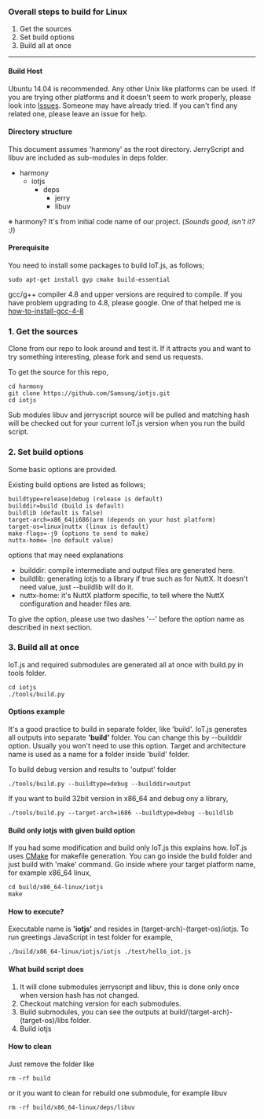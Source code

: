 ### Overall steps to build for Linux
1. Get the sources
2. Set build options
3. Build all at once


***


#### Build Host
Ubuntu 14.04 is recommended. Any other Unix like platforms can be used. If you are trying other platforms and it doesn't seem to work properly, please look into [Issues](https://github.com/Samsung/iotjs/issues). Someone may have already tried. If you can't find any related one, please leave an issue for help.

#### Directory structure

This document assumes 'harmony' as the root directory. JerryScript and libuv are included as sub-modules in deps folder.

* harmony
    * iotjs
        * deps
            * jerry
            * libuv

※ harmony? It's from initial code name of our project. (_Sounds good, isn't it? :)_)

#### Prerequisite

You need to install some packages to build IoT.js, as follows;

```
sudo apt-get install gyp cmake build-essential
```

gcc/g++ compiler 4.8 and upper versions are required to compile. If you have problem upgrading to 4.8, please google. One of that helped me is [how-to-install-gcc-4-8](http://askubuntu.com/questions/271388/how-to-install-gcc-4-8)


### 1. Get the sources

Clone from our repo to look around and test it. If it attracts you and want to try something interesting, please fork and send us requests.

To get the source for this repo, 
```
cd harmony
git clone https://github.com/Samsung/iotjs.git
cd iotjs
```

Sub modules libuv and jerryscript source will be pulled and matching hash will be checked out for your current IoT.js version when you run the build script.


### 2. Set build options

Some basic options are provided.

Existing build options are listed as follows;
```
buildtype=release|debug (release is default)
builddir=build (build is default)
buildlib (default is false)
target-arch=x86_64|i686|arm (depends on your host platform)
target-os=linux|nuttx (linux is default)
make-flags=-j9 (options to send to make)
nuttx-home= (no default value)
```

options that may need explanations
* builddir: compile intermediate and output files are generated here. 
* buildlib: generating iotjs to a library if true such as for NuttX. It doesn't need value, just --buildlib will do it.
* nuttx-home: it's NuttX platform specific, to tell where the NuttX configuration and header files are.

To give the option, please use two dashes '--' before the option name as described in next section.


### 3. Build all at once

IoT.js and required submodules are generated all at once with build.py in tools folder.

```
cd iotjs
./tools/build.py
```

#### Options example

It's a good practice to build in separate folder, like 'build'. IoT.js generates all outputs into separate **'build'** folder. You can change this by --builddir option. Usually you won't need to use this option. Target and architecture name is used as a name for a folder inside 'build' folder.

To build debug version and results to 'output' folder
```
./tools/build.py --buildtype=debug --builddir=output
```

If you want to build 32bit version in x86_64 and debug ony a library,
```
./tools/build.py --target-arch=i686 --buildtype=debug --buildlib
```

#### Build only iotjs with given build option

If you had some modification and build only IoT.js this explains how. IoT.js uses [CMake](http://www.cmake.org/) for makefile generation. You can go inside the build folder and just build with 'make' command. Go inside where your target platform name, for example x86_64 linux,
```
cd build/x86_64-linux/iotjs
make
```

#### How to execute?

Executable name is **'iotjs'** and resides in (target-arch)-(target-os)/iotjs. To run greetings JavaScript in test folder for example,

```
./build/x86_64-linux/iotjs/iotjs ./test/hello_iot.js
```

#### What build script does

1. It will clone submodules jerryscript and libuv, this is done only once when version hash has not changed.
2. Checkout matching version for each submodules.
3. Build submodules, you can see the outputs at build/(target-arch)-(target-os)/libs folder.
4. Build iotjs


#### How to clean

Just remove the folder like
```
rm -rf build
```
or it you want to clean for rebuild one submodule, for example libuv
```
rm -rf build/x86_64-linux/deps/libuv
```

